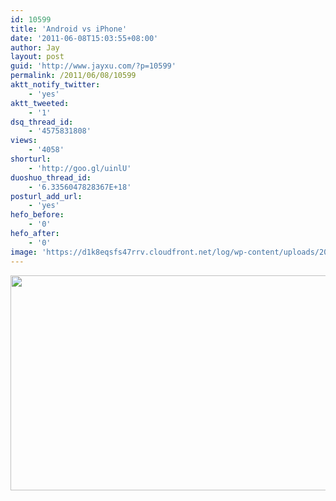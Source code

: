 ```yaml
---
id: 10599
title: 'Android vs iPhone'
date: '2011-06-08T15:03:55+08:00'
author: Jay
layout: post
guid: 'http://www.jayxu.com/?p=10599'
permalink: /2011/06/08/10599
aktt_notify_twitter:
    - 'yes'
aktt_tweeted:
    - '1'
dsq_thread_id:
    - '4575831808'
views:
    - '4058'
shorturl:
    - 'http://goo.gl/uinlU'
duoshuo_thread_id:
    - '6.3356047828367E+18'
posturl_add_url:
    - 'yes'
hefo_before:
    - '0'
hefo_after:
    - '0'
image: 'https://d1k8eqsfs47rrv.cloudfront.net/log/wp-content/uploads/2011/06/Android_vs_apple-550x344.jpg'
---
```


<p><a href="http://www.jayxu.com/log/wp-content/uploads/2011/06/Android_vs_apple-550x344.jpg"><img alt="" class="alignnone size-full wp-image-10600" height="344" src="http://www.jayxu.com/log/wp-content/uploads/2011/06/Android_vs_apple-550x344.jpg" title="Android_vs_apple" width="550" /></a></p>
